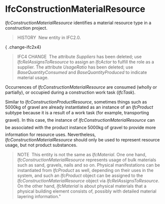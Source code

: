 IfcConstructionMaterialResource
===============================

_IfcConstructionMaterialResource_ identifies a material resource type in a construction project.

> HISTORY&nbsp; New entity in IFC2.0.

{ .change-ifc2x4}
> IFC4 CHANGE&nbsp; The attribute _Suppliers_ has been deleted; use _IfcRelAssignsToResource_ to assign an _IfcActor_ to fulfill the role as a supplier. The attribute _UsageRatio_ has been deleted; use _BaseQuantityConsumed_ and _BaseQuantityProduced_ to indicate material usage.

Occurrences of _IfcConstructionMaterialResource_ are consumed (wholly or partially), or occupied during a construction work task (_IfcTask_).

Similar to _IfcConstructionProductResource_, sometimes things such as 5000kg of gravel are already instantiated as an instance of an _IfcProduct_ subtype because it is a result of a work task (for example, &#145;transporting gravel&#146;). In this case, the instance of _IfcConstructionMaterialResource_ can be associated with the product instance &#145;5000kg of gravel&#146; to provide more information for resource uses. Nevertheless, _IfcConstructionMaterialResource_ should only be used to represent resource usage, but not product substances.

> NOTE&nbsp; This entity is not the same as _IfcMaterial_. One one hand, _IfcConstructionMaterialResource_ represents usage of bulk materials such as sand, gravels, nails and so on. Physical manifestations can be instantiated from _IfcProduct_ as well, depending on their uses in the system, and such an _IfcProduct_ object can be assigned to the _IfcConstructionMaterialResource_ object via _IfcRelAssignsToResource_. On the other hand, _IfcMaterial_ is about physical materials that a physical building element consists of, possibly with detailed material layering information."
